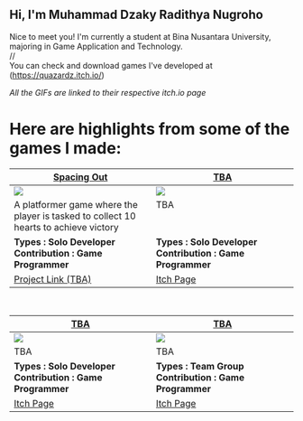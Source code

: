 Hi, I'm Muhammad Dzaky Radithya Nugroho
---
Nice to meet you! I'm currently a student at Bina Nusantara University, majoring in Game Application and Technology. </br>
// </br>
You can check and download games I've developed at (https://quazardz.itch.io/)

*All the GIFs are linked to their respective itch.io page*

# Here are highlights from some of the games I made:
<table width="100%">
  <thead>
    <tr>
      <th width="50%"><a href="https://quazardz.itch.io/distracted">Spacing Out</a></th>
      <th width="50%"><a href="">TBA</a></th>
    </tr>
  </thead>
  <tbody>
    <tr>
      <td><img src="https://github.com/user-attachments/assets/cab8b82d-5718-43f3-8a11-19d9d25800eb"/>
   </td>
      <td><img src="https://github.com/user-attachments/assets/24a5481c-efdc-4375-a09b-1b147a433a83"/>
   </td>
    </tr>
    <tr>
      <td valign="text-top">A platformer game where the player is tasked to collect 10 hearts to achieve victory</td>
      <td valign="text-top"">TBA<div></div></td>
    </tr>
    <tr>
      <td><b>Types : Solo Developer</br>Contribution : Game Programmer</b></td>
      <td><b>Types : Solo Developer</br>Contribution : Game Programmer</b></td>
    </tr>
    <tr>
      <td><a href="--https://quazardz.itch.io/distracted">Project Link (TBA)</td>
      <td><a href="///https://bisniskomodo.itch.io/please-survive">Itch Page</td>
    </tr>
  </tbody>
</table>

<br>

<table width="100%">
  <thead>
    <tr>
      <th width="50%"><a href="///https://bisniskomodo.itch.io/lightning-boy">TBA</a></th>
      <th width="50%"><a href="///https://bisniskomodo.itch.io/wee-land">TBA</a></th>
    </tr>
  </thead>
  <tbody>
    <tr>
      <td><img src="///https://github.com/user-attachments/assets/fb2d68c9-ced2-4645-ae55-993a4fe72207"/>
     </td>
      <td><img src="///https://github.com/user-attachments/assets/d3e103ab-ea0f-43bd-8266-791af05a8f1c"/>
   </td>
    </tr>
    <tr>
      <td valign="text-top">TBA</td>
      <td valign="text-top">TBA<br></td>
    </tr>
    <tr>
      <td><b>Types : Solo Developer</br>Contribution : Game Programmer</b></td>
      <td><b>Types : Team Group</br>Contribution : Game Programmer</b></td>
    </tr>
    <tr>
      <td><a href="///https://bisniskomodo.itch.io/lightning-boy">Itch Page</td>
      <td><a href="///https://bisniskomodo.itch.io/wee-land">Itch Page</td>
    </tr>
  </tbody>
</table>
